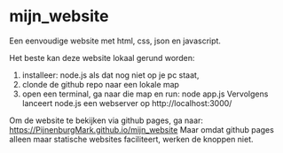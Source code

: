 # mijn_website
Een eenvoudige website met html, css, json en javascript.

Het beste kan deze website lokaal gerund worden:
1. installeer: node.js als dat nog niet op je pc staat,
2. clonde de github repo naar een lokale map
3. open een terminal, ga naar die map en run: node app.js
Vervolgens lanceert node.js een webserver op http://localhost:3000/

Om de website te bekijken via github pages, ga naar: https://PijnenburgMark.github.io/mijn_website
Maar omdat github pages alleen maar statische websites faciliteert, werken de knoppen niet.
